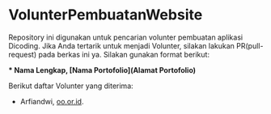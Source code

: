 # VolunterPembuatanWebsite
Repository ini digunakan untuk pencarian volunter pembuatan aplikasi Dicoding.
Jika Anda tertarik untuk menjadi Volunter, silakan lakukan PR(pull-request) pada berkas ini ya. Silakan gunakan format berikut:

**\* Nama Lengkap, [Nama Portofolio](Alamat Portofolio)**

Berikut daftar Volunter yang diterima:

* Arfiandwi, [oo.or.id](https://oo.or.id).
